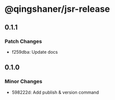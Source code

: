 # @qingshaner/jsr-release

## 0.1.1

### Patch Changes

- f259dba: Update docs

## 0.1.0

### Minor Changes

- 598222d: Add publish & version command
